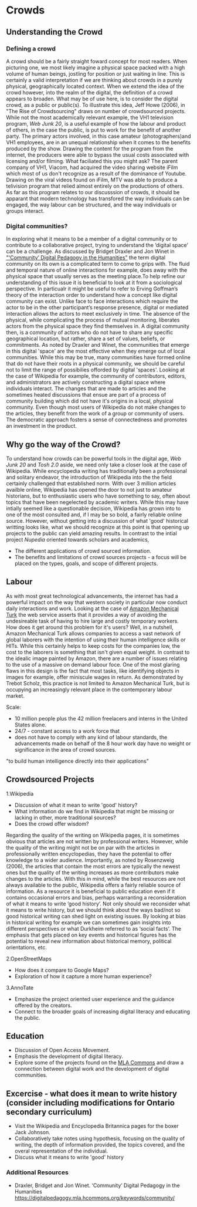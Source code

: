# Crowds 

## Understanding the Crowd

### Defining a crowd 
 
A crowd should be a fairly straight foward concept for most readers. When picturing one, we most likely imagine a physical space packed with a high volume of human beings, jostling for position or just waiting in line. This is certainly a valid interpretation if we are thinking about crowds in a purely physical, geographically located context. When we extend the idea of the crowd however, into the realm of the digital, the definition of a crowd appears to broaden. What may be of use here, is to consider the digital crowd, as a public or public(s). To illustrate this idea, Jeff Howe (2006), in "The Rise of Crowdsourcing" draws on number of crowdsourced projects. While not the most academically relevant example, the VH1 television program, *Web Junk 20*, is a useful example of how the labour and product of others, in the case the public, is put to work for the benefit of another party. The primary actors involved, in this case amateur (photographers)and VH1 employees, are in an unequal relationship when it comes to the benefits produced by the show. Drawing the content for the program from the internet, the producers were able to bypass the usual costs associated with licensing and/or filming. What faciliated this you might ask? The parent company of VH1, Viacom, had acquired the video sharing website iFilm which most of us don't recognize as a result of the dominance of Youtube. Drawing on the viral videos found on iFilm, MTV was able to produce a telivision program that relied almost entirely on the productions of others. As far as this program relates to our discusssion of crowds, it should be apparant that modern technology has transfored the way individuals can be engaged, the way labour can be structured, and the way individuals or groups interact. 

### Digital communities?

In exploring what it means to be a member of a digital community or to contribute to a collaborative project, trying to understand the ‘digital space’ can be a challenge. As discussed by Bridget Draxler and Jon Winet in ["'Community’ Digital Pedagogy in the Humanities"](https://digitalpedagogy.mla.hcommons.org/keywords/community/) the term digital community on its own is a complicated term to come to grips with. The fluid and temporal nature of online interactions for example, does away with the physical space that usually serves as the meeting place.To help refine our understanding of this issue it is beneficial to look at it from a sociological perspective. In particualr it might be useful to refer to Erving Goffman’s theory of the interaction order to understand how a concept like digital community can exist. Unlike face to face interactions which require the actor to be in the other participant’s response presence, digital or mediated interaction allows the actors to meet exclusively in time. The absence of the physical, while complicating the process of mutual monitoring, liberates actors from the physical space they find themselves in. A digital community then, is a community of actors who do not have to share any specific geographical location, but rather, share a set of values, beliefs, or commitments. As noted by Draxler and Winet, the communities that emerge in this digital 'space' are the most effective when they emerge out of local communities. While this may be true, many communities have formed online that do not have their roots in a physical community, we should be careful not to limit the range of possibilies offorded by digital 'spaces'. Looking at the case of Wikipedia for example, the community of contributors, editors, and administrators are actively constructing a digital space where individuals interact. The changes that are made to articles and the sometimes heated discussions that ensue are part of a process of community building which did not have it's origins in a local, physical community. Even though most users of Wikipedia do not make changes to the articles, they benefit from the work of a group or community of users. The democratic approach fosters a sense of connectedness and promotes an investment in the product.

## Why go the way of the Crowd?

To understand how crowds can be powerful tools in the digital age, *Web Junk 20* and *Tosh 2.0* aside, we need only take a closer look at the case of Wikipedia. While encyclopedia writing has traditionally been a professional and solitary endeavor, the introduction of Wikipedia into the the field certainly challenged that established norm. With over 3 million articles  availble online, Wikipedia has opened the door to not just to amateur historians, but to enthusiastic users who have something to say, often about topics that have been negelected by academic writers. While this may have intially seemed like a questionable decision, Wikipedia has grown into to one of the most consulted and, if I may be so bold, a fairly reliable online source. However, without getting into a discussion of what 'good' historical writting looks like, what we should recognize at this point is that opening up projects to the public can yield amazing results. In contrast to the intial project *Nupedia* oriented towards scholars and academics, 

- The different applications of crowd sourced information. 
- The benefits and limitations of crowd sources projects - a focus will be placed on the types, goals, and scope of different projects. 

## Labour 
As with most great technological advancements, the internet has had a powerful impact on the way that western society in particular now conduct daily interactions and work. Looking at the case of [Amazon Mechanical Turk](https://www.mturk.com/) the web service asserts that it provides a way of avoiding the undesireable task of having to hire large and costly temporary workers. How does it get around this problem for it's users? Well, in a nutshell, Amazon Mechanical Turk allows companies to access a vast network of global laborers with the intention of using their human intelligence skills or HITs. While this certainly helps to keep costs for the companies low, the cost to the laborers is something that isn't given equal weight. In contrast to the idealic image painted by Amazon, there are a number of issues relating to the use of a massive on demand labour foce. One of the most glaring flaws in this design is the fact that most tasks, like identifying objects in images for example, offer miniscule wages in return. As demonstrated by Trebot Scholz, this practice is not limited to Amazon Mechanical Turk, but is occupying an increasingly relevant place in the contemporary labour market. 

Scale: 
- 10 million people plus the 42 million freelacers and interns in the United States alone. 
- 24/7 - constant access to a work force that 
- does not have to comply with any kind of labour standards, the advancements made on behalf of the 8 hour work day have no weight or significance in the area of crowd sources. 

"to build human intelligence directly into their applications"

## Crowdsourced Projects

1.Wikipedia 
- Discussion of what it mean to write 'good' history? 
- What information do we find in Wikipedia that might be missing or lacking in other, more traditional sources?
- Does the crowd offer wisdom?

Regarding the quality of the writing on Wikipedia pages, it is sometimes obvious that articles are not written by professional writers. However, while the quality of the writing might not be on par with the articles in professionally written encyclopedias, they have the potential to offer knowledge to a wider audience. Importantly, as noted by Rosenzweig (2006), the articles that contain the most errors are typically the newest ones but the quality of the writing increases as more contributors make changes to the articles. With this in mind, while the best resources are not always available to the public, Wikipedia offers a fairly reliable source of information. As a resource it is beneficial to public education even if it contains occasional errors and bias, perhaps warranting a reconsideration of what it means to write ‘good history’. Not only should we reconsider what it means to write history, but we should think about the ways bad/not so good historical writing can shed light on existing issues. By looking at bias in historical writing for example we can sometimes gain insights into different perspectives or what Durkheim referred to as ‘social facts’. The emphasis that gets placed on key events and historical figures has the potential to reveal new information about historical memory, political orientations, etc.

2.OpenStreetMaps
- How does it compare to Google Maps?
- Exploration of how it capture a more human experience?

3.AnnoTate 
- Emphasize the project oriented user experience and the guidance offered by the creators. 
- Connect to the broader goals of increasing digital literacy and educating the public. 

## Education 
- Discussion of Open Access Movement. 
- Emphasis the development of digital literacy. 
- Explore some of the projects found on the [MLA Commons](https://digitalpedagogy.mla.hcommons.org/keywords/community/) and draw a connection between digital work and the development of digital communities. 

## Excercise - what does it mean to write history (consider including modifications for Ontario secondary curriculum) 
- Visit the Wikipedia and Encyclopedia Britannica pages for the boxer Jack Johnson. 
- Collaboratively take notes using hypothesis, focusing on the quality of writing, the depth of information provided, the topics covered, and the overal representation of the individual. 
- Discuss what it means to write 'good' history 

### Additional Resources 
- Draxler, Bridget and Jon Winet. ‘Community’ Digital Pedagogy in the Humanities https://digitalpedagogy.mla.hcommons.org/keywords/community/
